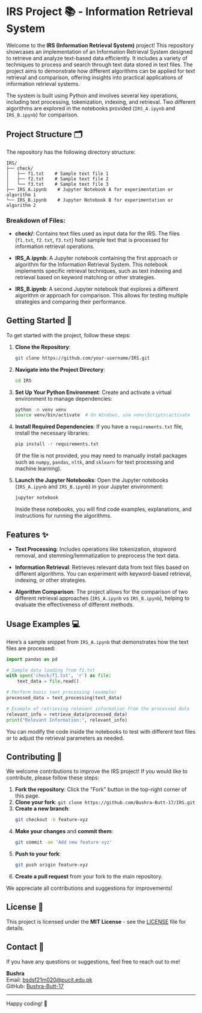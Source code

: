 
# IRS Project 📚 - Information Retrieval System

Welcome to the **IRS (Information Retrieval System)** project! This repository showcases an implementation of an Information Retrieval System designed to retrieve and analyze text-based data efficiently. It includes a variety of techniques to process and search through text data stored in text files. The project aims to demonstrate how different algorithms can be applied for text retrieval and comparison, offering insights into practical applications of information retrieval systems.

The system is built using Python and involves several key operations, including text processing, tokenization, indexing, and retrieval. Two different algorithms are explored in the notebooks provided (`IRS_A.ipynb` and `IRS_B.ipynb`) for comparison.

## Project Structure 🗂️

The repository has the following directory structure:

```
IRS/
├── check/
│   ├── f1.txt    # Sample text file 1
│   ├── f2.txt    # Sample text file 2
│   └── f3.txt    # Sample text file 3
├── IRS_A.ipynb    # Jupyter Notebook A for experimentation or algorithm 1
└── IRS_B.ipynb    # Jupyter Notebook B for experimentation or algorithm 2
```

### Breakdown of Files:

- **check/**: Contains text files used as input data for the IRS. The files (`f1.txt`, `f2.txt`, `f3.txt`) hold sample text that is processed for information retrieval operations.
  
- **IRS_A.ipynb**: A Jupyter notebook containing the first approach or algorithm for the Information Retrieval System. This notebook implements specific retrieval techniques, such as text indexing and retrieval based on keyword matching or other strategies.
  
- **IRS_B.ipynb**: A second Jupyter notebook that explores a different algorithm or approach for comparison. This allows for testing multiple strategies and comparing their performance.

## Getting Started 🚀

To get started with the project, follow these steps:

1. **Clone the Repository**:
   ```bash
   git clone https://github.com/your-username/IRS.git
   ```

2. **Navigate into the Project Directory**:
   ```bash
   cd IRS
   ```

3. **Set Up Your Python Environment**:
   Create and activate a virtual environment to manage dependencies:
   ```bash
   python -m venv venv
   source venv/bin/activate  # On Windows, use venv\Scripts\activate
   ```

4. **Install Required Dependencies**:
   If you have a `requirements.txt` file, install the necessary libraries:
   ```bash
   pip install -r requirements.txt
   ```
   (If the file is not provided, you may need to manually install packages such as `numpy`, `pandas`, `nltk`, and `sklearn` for text processing and machine learning).

5. **Launch the Jupyter Notebooks**:
   Open the Jupyter notebooks (`IRS_A.ipynb` and `IRS_B.ipynb`) in your Jupyter environment:
   ```bash
   jupyter notebook
   ```

   Inside these notebooks, you will find code examples, explanations, and instructions for running the algorithms.

## Features ✨

- **Text Processing**: Includes operations like tokenization, stopword removal, and stemming/lemmatization to preprocess the text data.
  
- **Information Retrieval**: Retrieves relevant data from text files based on different algorithms. You can experiment with keyword-based retrieval, indexing, or other strategies.

- **Algorithm Comparison**: The project allows for the comparison of two different retrieval approaches (`IRS_A.ipynb` vs `IRS_B.ipynb`), helping to evaluate the effectiveness of different methods.

## Usage Examples 💻

Here’s a sample snippet from `IRS_A.ipynb` that demonstrates how the text files are processed:

```python
import pandas as pd

# Sample data loading from f1.txt
with open('check/f1.txt', 'r') as file:
    text_data = file.read()

# Perform basic text processing (example)
processed_data = text_processing(text_data)

# Example of retrieving relevant information from the processed data
relevant_info = retrieve_data(processed_data)
print("Relevant Information:", relevant_info)
```

You can modify the code inside the notebooks to test with different text files or to adjust the retrieval parameters as needed.

## Contributing 🤝

We welcome contributions to improve the IRS project! If you would like to contribute, please follow these steps:

1. **Fork the repository**: Click the "Fork" button in the top-right corner of this page.
2. **Clone your fork**: `git clone https://github.com/Bushra-Butt-17/IRS.git`
3. **Create a new branch**:
   ```bash
   git checkout -b feature-xyz
   ```
4. **Make your changes** and **commit them**:
   ```bash
   git commit -am 'Add new feature xyz'
   ```
5. **Push to your fork**:
   ```bash
   git push origin feature-xyz
   ```
6. **Create a pull request** from your fork to the main repository.

We appreciate all contributions and suggestions for improvements!

## License 📝

This project is licensed under the **MIT License** - see the [LICENSE](LICENSE) file for details.

## Contact 📧

If you have any questions or suggestions, feel free to reach out to me!

**Bushra**  
Email: bsdsf21m020@pucit.edu.pk  
GitHub: [Bushra-Butt-17](https://github.com/Bushra-Butt-17)

---

Happy coding! 🚀
```

